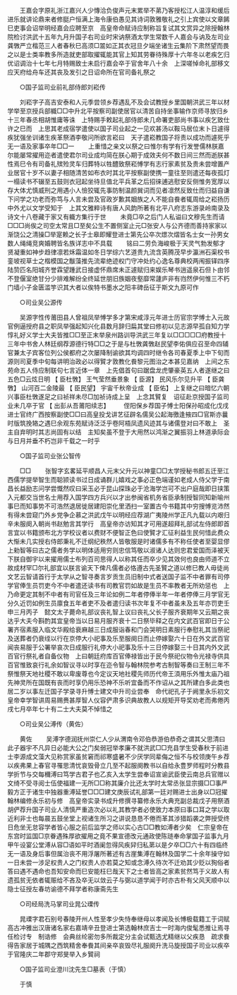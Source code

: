 <!-- { "loadSidebar": true } -->
　　王嘉会字原礼浙江嘉兴人少慱洽负俊声元末累举不苐乃客授松江人温淳和缓后进乐就讲论鼎来者修脡户恒满上海令康伯愚见其诗词敦雅敬礼之引上宾使以文章餙巳吏事会诏举明经嘉会应聘至京　高皇帝命赋诗应制称旨复试其文赏异之除授翰林院检讨洪武十五年九月升国子右司业时宋讷祭酒太学生常数千人嘉会与讷及左司业龚斆严立楷范三人者春秋巳高须□翯如正其衣冠旦夕端坐诸生云集阶下肃然望而畏之以是士类率教多所造就吏部取擢辄能其官上知其劳眷待殊厚十六年冬以老疾乞归优诏调治十七年七月特赐致士未启行嘉会卒于官舍年八十余　上深嗟悼命礼部移文应天府给舟车还其丧及发引之日诏命所在官司备礼祭之 

　　○国子监司业前礼部侍郎刘崧传 

　　刘崧字子高吉安泰和人元季尝领乡荐遇乱不及会试教授乡里国朝洪武三年以材学举至京授兵部軄□□中升北平按察司副使居官以清苦自持坐事输作京师寻放归乡十三年春丞相胡惟庸等诛　上特赐手敕起礼部侍郎未几命署吏部尚书事以疾乞致仕许之巳而　上思其老成宿学遣使以国子司业起之一见欢甚汤以鞍马居位末卜日遽得疾犹强坐训诸生疾革祭酒李敬问所欲言崧曰　天子遣崧教国子将责以成功而遽死乎无一语及家事卒年□□一 
　　上重惜之亲文以祭之曰惟尔有学有行发誉儒林朕嘉尔能屡常擢用迩者遣使君尔司业成均简在朕心期于成效夫何不数日间三然而逝朕甚性焉巳令有司备礼殡殓灵车归葬特以牲醴致祭崧愽学有志行家素贫及贵未尝增置产业居官十岁不以妻子相随清苦如布衣时其北平按察副使携一童往至则遣还每夜孤灯一榻读书不辍至五鼓则衣冠起坐待旦值北平兵革之后招徕逋逃慰安反侧惟务宽厚以存大体尤慎威刑之用遇小人憸狡辄先事防制温颜巽词而见者凛然反致仕而归益自谦下问学之功老而弥笃与人言未尝及官政岁歉其姻族之人不能自飬者辄周给之崧扬历中外尤以文学受知于　上其文雅粹诗有唐人风韵所著有北平八府志东游录岭南录及诗文十八卷藏于家又有軄方集行于世 
　　未竟□卒之后门人私谥曰文穆先生而请□□□尚俟之司空太常且□至矣公生不置侧室止元□张安人与公齐德而善持家家以渐饶公之清操□举寔赖之长子士皋即耀登进士第先公卒次燝次熠皆名士女一孙男女数人绳绳竞爽婚聘皆名族详志中不具载 
　　铭曰二劳负海峻极于天灵气勃发郁才贤凝重如神步趋律凛若秌霜温如冬日学综六艺道贵九流含英腾茂早步瀛洲石渠校书銮坡视草士之楷模国之黻藻推先流辈绝迹权门守冲处约心逸名尊典校两闱振铎四序陆贽匹名阳城齐誉霖望踵武日接虚怀鼎席未正遽赋归来娱乐琴书逍遥泉石但卜由邻不登偃室绝甘分少排难解纷全终延世朋旧族姻夜壑靡常蘧庐非有岿然伊何惟三不朽门墙小子金匮滥竽识其大者以俟特书墨水之阳丰碑岳征于斯文九原可作 

　　○司业吴公源传 

　　吴源字性传莆田县人曾祖凤举愽学多才第宋咸淳元年进士历官宗学愽士入元故官例逼授府县之职凤举强起知兴化县数月辞归扁其堂曰修初以见志源早孤自知力学惇礼好义学士大夫皆推□□至正末举泉州路训导洪武三年复以□□□□□府教授十三年中书舍人林廷纲荐源德行特□□之于是与杜斆龚斆赵民望李佑俱应召至命四辅官兼太子宾客位列公侯都府之次屡降制谕欲其均调四时继令各司春夏季上中下旬而源则司夏季中旬每讲明治政必以得贒才敦教化飬黎元图治之本甚见嘉纳　上间之东苑命五人侍应制联句七言近体一章　上先倡首句曰踞盘龙虎肇豪英五人者遂继之曰五色□云炫日明 
【 臣杜斆】 王气莹然垂景象 【 臣源】 民风乐尔见升平 【 臣龚斆】 山河百二金陵最 【 臣民望】 宇宙千秋帝业成 【 臣佑】 上复继之曰暗忆六朝兴事臣杜斆遂足之曰祯祥未尽□加祯诗成上呈　上念其贒复　诏征赴京授国子监司业未几卒于官 
【 出彭从吾莆阳续志】 
　　侄阳保乡荐国子愽士阳保孙昭成化戊戌进士官终广西按察副使□□曰高皇投戈讲艺征辟名儒吴公起海徼逢掖四□官斯亦曩时版筑挽辂之遇巳余观东苑赋诗泛泛乎卷阿梧凤遗风迹其与诸儒登对曰不敢上　圣主自弃明时其志尚固有以结　主知矣虽不登于大用然以鸿渐之翼振羽上林道承际会与日月并垂不朽岂非千载之一时乎 

　　○国子监司业张公智传 

　　□□ 
　　张智字玄畧延平顺昌人元末父升元以神童□□太学授秘书郎五迁至江西儒学提举智生而聪颕读书过日成诵群儿嬉戏之事必正色端谨如老成人侍父学于南昌长益励志问学尝慨然叹曰采玉必于昆山探珠必于沧海学岂可不出户庭哉即日挟策入元都交当世名士用荐入国学四方兵兴以才出参闽省机务省臣承制授智同知新喻州事巳而知事势不可浩然退居徙居建阳崇化里洒扫一室置古今书籍其中穷搜愽览沛然有得未尝窥门外乡党争企慕之洪武戊午以明经应荐湖广夷陵州学正凡九载以内艰归辛未服阕入朝尚书赵勉言其学行　高皇帝亦访知其才可用遂超拜礼部试左侍郎即首言宜以书籍颁布北方学校议者以费财不便智正色曰使贒才汇征利益生民何惜此费众大惭未几实授右侍郎秉礼不迁纲纪秩然人皆敬服是时诸儒多有不称任使者至婴显僇　上勑智等曰古之儒者务学以明体适用穷则忠信笃敬以淑诸人达则忠君爱国而泽被天下朕自御宇以来擢用儒士布列百司思得人以称其任而卒少见其效何也良由师道不立故成材罕□尔礼部宜以朕言谕天下俾凡儒者必恪遵古先圣贒之道以修巳教人毋徒尚文艺云智请首行于太学从之智寻奏言岁贡生员旧制中式者送国子监不中者罪有司停学官俸生员罚吏今不中者遣还读书有司教官罚如故是生员不率教者无所劝惩也　上乃命更定其制不中者有司官任及三年论如例二年者停俸半年一年者停俸三月学官无分久近罚如例生员廪食五年者吏不及者遣归读书次年复不中者虽未及五年亦罚吏壬申三月丙子　懿文太子薨命礼部议丧礼智上议曰丧礼父长子服齐衰期年又云期之丧达乎大夫今斟酌其宜皇帝当以日易月服齐衰十二日祭毕释之在内文武百官即日于公署齐宿素服入临文华殿给衰麻越三日成服诣春和门会哭明日素服行奉慰礼其当祭祀及送葬者仍衰绖以行在京停大小祀事及乐至服阕日而止停嫁娶六十日在外文武百官闻丧易服于公署举哀次日成服行礼停大小祀事及乐十三日停嫁娶三十日其内外文武百官行祭礼者自备仪物　上曰朝廷府库百官俸禄皆出于民今祭祀仪物令光禄寺供具百官惟致哀行礼余如智议寻以时享在迩令智与翰林院参考古制智等奏曰王制三年不祭惟祭天地社稷不敢以卑废尊也今定议天地社稷先师历代帝王湏用乐外惟太庙乃祖先神灵所在国既有丧而时享仍用乐恐神不乐听宜备而不作诏从之其所建白多此类也居二岁以事左迁国子学录寻升愽士建文中升司业尝奉　命代祀孔子于阙里永乐初文皇帝幸学智讲周易赐赉甚厚智人仪容俨肃多识典故教人以规矩开导奖劝老而弗倦丙戌七月卒年七十有二士大夫莫不悼惜之 

　　○司业吴公溥传（黄佐） 

　　黄佐 
　　吴溥字德润抚州崇仁人少从渭南令邓伯恭游伯恭奇之谓其父思清曰此子器宇不凡异日必能大公之门矣弱冠举孝廉不就洪武□□充县学生受春秋于前进士李源成文藻大见称赏家虽贫窘而祁寒盛暑不少厌学同辈侮之恒不与校领庚午乡荐以疾弗果上春官寻罹思清忧哀毁骨立几至不起服阕教书以自给永豊罗师程时分教县学折节与交每穪溥曰笃学古君子也乙亥入太学生尝奉诏宣谕武臣使云南总兵官赠以文绮不受寻阅士伍使福建一无所□□称其廉介比还太学时太常丞张显宗摄□□事严毅方正于诸生中独器重溥延誉□□□建文庚辰试礼部第一廷对赐进士出身以□冠擢翰林编修永乐初与修　高皇帝实录书成升修撰寻纂修永乐大典充副总裁戊子用祭酒胡俨荐升国子司业人清慎严重造次必以礼其教学者必使致力本原曰事口耳之学以取近利非士也每晨五鼓坐堂上视诸生所习之讲说恳恳不倦而革其涉猎蹈袭之弊授受终日危坐无怠容学者皆心服之前后监学之师以实心古□□教如溥者少矣　仁宗皇帝在东宫时监国□京眷遇殊厚欲擢用之竟不果宣德改元通政使陈琏奉命掌国子监事九月甲午设宴公堂溥从容□语如平时酒阑忽得风疾舁归私苐以是夕卒□□六十有四临终无一语及身后事但属治丧不用浮屠所著述有古崖集溥在翰林及国学二十余年操守如一日未尝一涉足权贵人之门权贵人亦若莫之知或念溥久待次不迁劝其少贬以狥俗者答曰遇不遇命也吾知安命而巳安能枉巳哉天下之士者皆高之家素贫然笃于义故人有遗孤贫无依者辄赈给不吝及卒无以敛云子与弼以道学闻于时亦古朴有父风天顺中以隐士征授左春坊谕德不拜学者称康斋先生 

　　○司经局洗马掌司业晁公瑮传 

　　晁瑮字君石别号春陵开州人性至孝少失恃奉继母以孝闻及长愽极载籍工于词赋高古冲雅出汉唐诸名家右嘉靖辛丑登进士第选翰林庶吉士一时海内俊髦悉推让焉寻任检讨专　制诰修　会典丝纶密勿多所裁定分主会试甄选尤精继以父疾恳　疏求飬得告家居于城隅之西筑精舍奉飬其间亲卒哀毁尽礼服阕升洗马旋授国子司业以疾卒于官隆庆二年郡守郑旻举入乡贒祠 

　　○国子监司业澄川沈先生□墓表（于慎） 

　　于慎 
